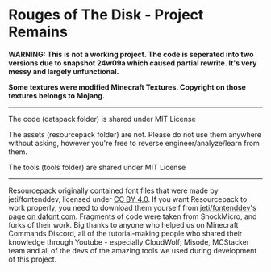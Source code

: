 # Rouges of The Disk - Project Remains
**WARNING: This is not a working project. The code is seperated into two versions due to snapshot 24w09a which caused partial rewrite. It's very messy and largely unfunctional.**

**Some textures were modified Minecraft Textures. Copyright on those textures belongs to Mojang.**

***

The code (datapack folder) is shared under MIT License

The assets (resourcepack folder) are not. Please do not use them anywhere without asking, however you're free to reverse engineer/analyze/learn from them.

The tools (tools folder) are shared under MIT License

***

Resourcepack originally contained font files that were made by jeti/fontenddev, licensed under [CC BY 4.0](https://creativecommons.org/licenses/by/4.0/). If you want Resourcepack to work properly, you need to download them yourself from [jeti/fontenddev's page on dafont.com](https://www.dafont.com/jeti.d1589).
Fragments of code were taken from ShockMicro, and forks of their work. 
Big thanks to anyone who helped us on Minecraft Commands Discord, all of the tutorial-making people who shared their knowledge through Youtube - especially CloudWolf; Misode, MCStacker team and all of the devs of the amazing tools we used during development of this project.
